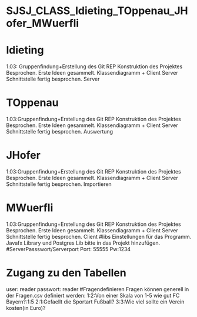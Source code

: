 # SJSJ_CLASS_ldieting_TOppenau_JHofer_MWuerfli
# ldieting
1.03: Gruppenfindung+Erstellung des Git REP
Konstruktion des Projektes Besprochen.
Erste Ideen gesammelt. Klassendiagramm + Client Server Schnittstelle fertig besprochen.
Server
# TOppenau
1.03:Gruppenfindung+Erstellung des Git REP
Konstruktion des Projektes Besprochen.
Erste Ideen gesammelt. Klassendiagramm + Client Server Schnittstelle fertig besprochen.
Auswertung
# JHofer
1.03:Gruppenfindung+Erstellung des Git REP
Konstruktion des Projektes Besprochen.
Erste Ideen gesammelt. Klassendiagramm + Client Server Schnittstelle fertig besprochen.
Importieren
# MWuerfli
1.03:Gruppenfindung+Erstellung des Git REP
Konstruktion des Projektes Besprochen.
Erste Ideen gesammelt. Klassendiagramm + Client Server Schnittstelle fertig besprochen.
Client
#libs
Einstellungen für das Programm.
Javafx Library und Postgres Lib bitte in das Projekt hinzufügen.
#ServerPassswort/Serverport
Port: 55555
Pw:1234
# Zugang zu den Tabellen
user: reader
passwort: reader
#Fragendefinieren
Fragen können generell in der Fragen.csv definiert werden:
1:2:Von einer Skala von 1-5 wie gut FC Bayern?:1:5
2:1:Gefaellt die Sportart Fußball?
3:3:Wie viel sollte ein Verein kosten(in Euro)?



